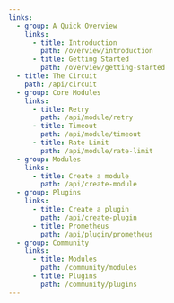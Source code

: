 ```yaml
---
links:
  - group: A Quick Overview
    links:
      - title: Introduction
        path: /overview/introduction
      - title: Getting Started
        path: /overview/getting-started
  - title: The Circuit
    path: /api/circuit
  - group: Core Modules
    links:
      - title: Retry
        path: /api/module/retry
      - title: Timeout
        path: /api/module/timeout
      - title: Rate Limit
        path: /api/module/rate-limit
  - group: Modules
    links:
      - title: Create a module
        path: /api/create-module
  - group: Plugins
    links:
      - title: Create a plugin
        path: /api/create-plugin
      - title: Prometheus
        path: /api/plugin/prometheus
  - group: Community
    links:
      - title: Modules
        path: /community/modules
      - title: Plugins
        path: /community/plugins
---
```

